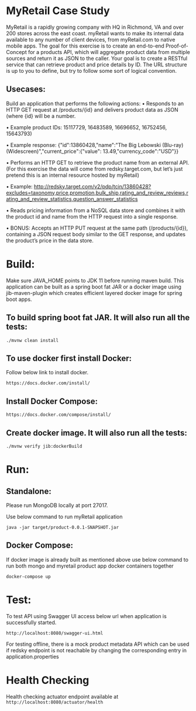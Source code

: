 # MyRetail Case Study
MyRetail is a rapidly growing company with HQ in Richmond, VA and over 200 stores across the east coast. myRetail wants to make its internal data available to any number of client devices, from myRetail.com to native mobile apps. 
The goal for this exercise is to create an end-to-end Proof-of-Concept for a products API, which will aggregate product data from multiple sources and return it as JSON to the caller. 
Your goal is to create a RESTful service that can retrieve product and price details by ID. The URL structure is up to you to define, but try to follow some sort of logical convention.

## Usecases:
Build an application that performs the following actions: 
•	Responds to an HTTP GET request at /products/{id} and delivers product data as JSON (where {id} will be a number. 

•	Example product IDs: 15117729, 16483589, 16696652, 16752456, 15643793) 

•	Example response: {"id":13860428,"name":"The Big Lebowski (Blu-ray) (Widescreen)","current_price":{"value": 13.49,"currency_code":"USD"}}

•	Performs an HTTP GET to retrieve the product name from an external API. (For this exercise the data will come from redsky.target.com, but let’s just pretend this is an internal resource hosted by myRetail)  

•	Example: http://redsky.target.com/v2/pdp/tcin/13860428?excludes=taxonomy,price,promotion,bulk_ship,rating_and_review_reviews,rating_and_review_statistics,question_answer_statistics

•	Reads pricing information from a NoSQL data store and combines it with the product id and name from the HTTP request into a single response.  

•	BONUS: Accepts an HTTP PUT request at the same path (/products/{id}), containing a JSON request body similar to the GET response, and updates the product’s price in the data store.  

# Build:
Make sure JAVA_HOME points to JDK 11 before running maven build. This application can be built as a spring boot fat JAR or a docker 
image using jib-maven-plugin which creates efficient layered docker image for spring boot apps.

## To build spring boot fat JAR. It will also run all the tests:
```./mvnw clean install```

## To use docker first install Docker:
Follow below link to install docker.

```https://docs.docker.com/install/```

## Install Docker Compose:
```https://docs.docker.com/compose/install/```

## Create docker image. It will also run all the tests:

```./mvnw verify jib:dockerBuild```

# Run:
## Standalone:
Please run MongoDB locally at port 27017.

Use below command to run myRetail application

```java -jar target/product-0.0.1-SNAPSHOT.jar```

## Docker Compose:
If docker image is already built as mentioned above use below command to run both mongo and myretail product app docker containers together 

```docker-compose up```

# Test:
To test API using Swagger UI access below url when application is successfully started.

```http://localhost:8080/swagger-ui.html```

For testing offline, there is a mock product metadata API which can be used if redsky endpoint is not reachable by changing 
the corresponding entry in application.properties

# Health Checking
Health checking actuator endpoint available at
```http://localhost:8080/actuator/health```
